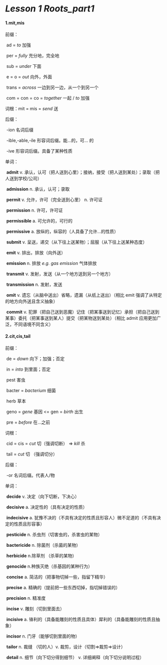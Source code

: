 # *Lesson 1 Roots_part1*



#### 1.mit,mis

前缀：

​		ad = *to* 加强 

​		per = *fully* 充分地，完全地

​		sub = *under* 下面

​		e = o =  *out* 向外，外面

​		trans = *across* 一边到另一边，从一个到另一个

​		com = con = co = *together* 一起 /  *to* 加强

词根：mit = mis = *send* 送

后缀：

​		-ion 名词后缀

​		-ible,-able,-ile 形容词后缀。能...的，可... 的

​		-ive 形容词后缀。具备了某种性质

单词：

​    	**admit** v. 承认，认可（把人送到心里）；接纳，接受（把人送到某处）；录取（把人送到学校/公司）

​    	**admission** n.  承认，认可；录取

​    	**permit** v. 允许，许可（完全送到心里） n. 许可证

​    	**permission** n. 许可，许可证 

​		**permissible** a. 可允许的，可行的

​		**permissive** a. 放纵的，纵容的（人具备了允许...的性质）

​		**submit** v. 呈送，递交（从下往上送某物）；屈服（从下往上送某种态度）

​		**emit** v. 排出，排放（向外送）

​		**emission** n. 排放 *e.g. gas emission* 气体排放

​		**transmit** v. 发射，发送（从一个地方送到另一个地方）

​		**transmission** n. 发射，发送

​		**omit** v. 遗忘（从脑中送出）省略，遗漏（从纸上送出）（相比 emit 强调了从特定的地方向外送且含义抽象） 

​		 **commit** v. 犯罪（把自己送到恶魔）记住（把某事送到记忆）承担（把自己送到某事）委托（把某事送到某人）提交（把某物送到某处）（相比 admit 应用更加广泛，不同语境不同含义）



#### 2.cit,cis,tail 

前缀：

​		de = *down* 向下；加强；否定

​		in = *into* 到里面；否定	 

​		pest 害虫

​		bacter = *bacterium* 细菌	

​		herb 草本

​		geno = *gene* 基因 <= gen = *birth* 出生

​		pre = *before* 在...之前

词根：

​		cid = cis =  *cut* 切（强调切断） => *kill* 杀 

​		 tail = *cut* 切 （强调切分）

后缀：

​		-or 名词后缀。代表人/物

单词：

​		**decide** v. 决定（向下切断，下决心）

​		**decisive** a. 决定性的（具有决定的性质）

​		**indecisive** a. 犹豫不决的（不具有决定的性质且形容人）微不足道的（不具有决定的性质且形容事）

​		**pesticide** n. 杀虫剂（切害虫的，杀害虫的某物）

​		**bactericide** n. 除菌剂（杀菌的某物）

​		**herbicide** n.除草剂 （杀草的某物）

​		**genocide** n.种族灭绝（杀基因的某种行为）

​		**concise** a. 简洁的（把事物切掉一些，指留下精华）

​		**precise** a. 精确的（提前把一些东西切掉，指切掉错误的）

​		**precision** n. 精准度

​		**incise** v. 雕刻（切到里面去）

​		**incisive** a. 锋利的（具备能雕刻的性质且具体）犀利的（具备能雕刻的性质且抽象）

​		**incisor** n. 门牙（能够切到里面的物） 

​		**tailor** n. 裁缝 （切的人）v. 裁剪，设计（切割=>裁剪=>设计）

​		**detail** n. 细节（向下切分得到细节）  v. 详细阐释（向下切分说明过程）



